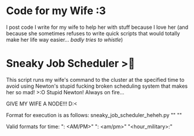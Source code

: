 # Code for my Wife :3

I post code I write for my wife to help her with stuff because I love her (and because she sometimes refuses to write quick scripts that would totally make her life way easier... *badly tries to whistle*)

# Sneaky Job Scheduler >🔢

This script runs my wife's command to the cluster at the specified time to avoid using Newton's
stupid fucking broken scheduling system that makes her so mad! >:O Stupid Newton! Always on fire...

GIVE MY WIFE A NODE!!! D:<

Format for execution is as follows:
sneaky_job_scheduler_heheh.py "<command>" "<time>"

Valid formats for time:
"<hour>:<minute> <AM/PM>"
"<hour>:<minute> <am/pm>"
"<hour_military>:<minute>"
